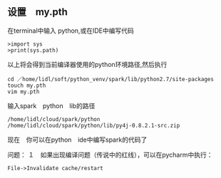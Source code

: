 
## 设置　my.pth

在terminal中输入 python,或在IDE中编写代码

	>import sys
	>print(sys.path)

以上将会得到当前编译器使用的python环境路径,然后执行

	cd ／home/lidl/soft/python_venv/spark/lib/python2.7/site-packages
    touch my.pth
    vim my.pth
    
输入spark　python　lib的路径

	/home/lidl/cloud/spark/python
    /home/lidl/cloud/spark/python/lib/py4j-0.8.2.1-src.zip

现在　你可以在python　ide中编写spark的代码了
    
问题：
１　如果出现编译问题（传说中的红线），可以在pycharm中执行：

	File->Invalidate cache/restart